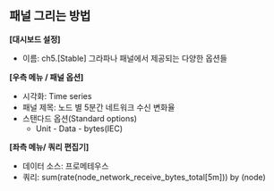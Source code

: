 ## 패널 그리는 방법

**[대시보드 설정]**
* 이름: ch5.[Stable] 그라파나 패널에서 제공되는 다양한 옵션들

**[우측 메뉴 / 패널 옵션]**
* 시각화: Time series
* 패널 제목: 노드 별 5분간 네트워크 수신 변화율
* 스탠다드 옵션(Standard options)
  - Unit - Data - bytes(IEC)

**[좌측 메뉴/ 쿼리 편집기]** 
* 데이터 소스: 프로메테우스
* 쿼리: sum(rate(node_network_receive_bytes_total[5m])) by (node)
